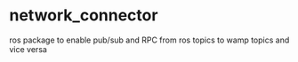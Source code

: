 # network_connector
ros package to enable pub/sub and RPC from ros topics to wamp topics and vice versa
